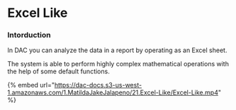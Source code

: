 # Excel Like

### Intorduction

In DAC you can analyze the data in a report by operating as an Excel sheet.

The system is able to perform highly complex mathematical operations with the help of some default functions. 

{% embed url="https://dac-docs.s3-us-west-1.amazonaws.com/1.MatildaJakeJalapeno/21.Excel-Like/Excel-Like.mp4" %}



